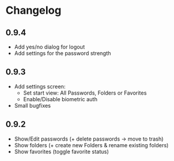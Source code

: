 # Changelog

## 0.9.4
- Add yes/no dialog for logout
- Add settings for the password strength

## 0.9.3
- Add settings screen:
    - Set start view: All Passwords, Folders or Favorites
    - Enable/Disable biometric auth
- Small bugfixes

## 0.9.2
- Show/Edit passwords (+ delete passwords -> move to trash)
- Show folders (+ create new Folders & rename existing folders)
- Show favorites (toggle favorite status)
